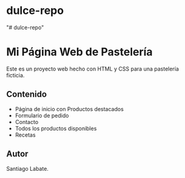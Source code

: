 # dulce-repo
"# dulce-repo" 
# Mi Página Web de Pastelería 

Este es un proyecto web hecho con HTML y CSS para una pastelería ficticia.

## Contenido
- Página de inicio con Productos destacados
- Formulario de pedido
- Contacto
- Todos los productos disponibles
- Recetas

## Autor
Santiago Labate. 